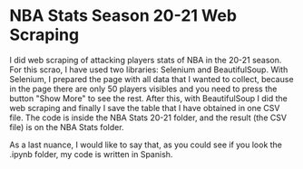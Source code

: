 # NBA Stats Season 20-21 Web Scraping
I did web scraping of attacking players stats of NBA in the 20-21 season. For this scrao, I have used two libraries: Selenium and BeautifulSoup. With Selenium, I prepared the page with all data that I wanted to collect, because in the page there are only 50 players visibles and you need to press the button "Show More" to see the rest. After this, with BeautifulSoup I did the web scraping and finally I save the table that I have obtained in one CSV file.
The code is inside the NBA Stats 20-21 folder, and the result (the CSV file) is on the NBA Stats folder.

As a last nuance, I would like to say that, as you could see if you look the .ipynb folder, my code is written in Spanish.
